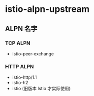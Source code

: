 # istio-alpn-upstream

## ALPN 名字

### TCP ALPN

 - istio-peer-exchange
  
### HTTP ALPN

- istio-http/1.1
- istio-h2
- istio (旧版本 Istio 才实际使用)